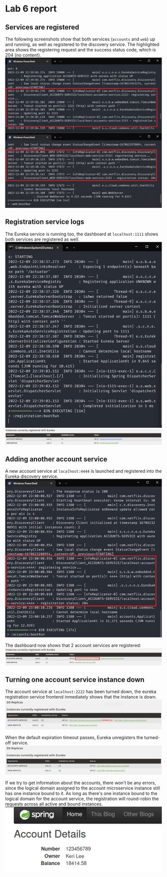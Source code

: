 # Lab 6 report

## Services are registered
The following screenshots show that both services (`accounts` and `web`) up and running, as well as registered to the discovery service. 
The highlighted area shows the registering request and the success status code, which is 204 (no content).
![q1_1](assets/q1_1.png)

## Registration service logs

The Eureka service is running too, the dashboard at `localhost:1111` shows both services
are registered as well.
![q2_1](assets/q2_1.png)
![q2_2](assets/q2_2.png)

## Adding another account service
A new account service at `localhost:4444` is launched and registered into the Eureka discovery service.
![q3_1](assets/q3_1.png)

The dashboard now shows that 2 account services are registered:
![q3_2](assets/q3_2.png)

## Turning one account service instance down
The account service at `localhost:2222` has been turned down, the eureka registration service frontend inmediately shows that the instance is down.
![q4_1](assets/q4_1.png)

When the default expiration timeout passes, Eureka unregisters the turned-off service.
![q4_2](assets/q4_2.png)

If we try to get information about the accounts, there won't be any errors, since the logical domain assigned to the account microservice instance
still has one instance bound to it. As long as there's one instance bound to the logical domain for the account service, the 
registration will round-robin the requests across all active and bound instances.
![q4_3](assets/q4_3.png)

